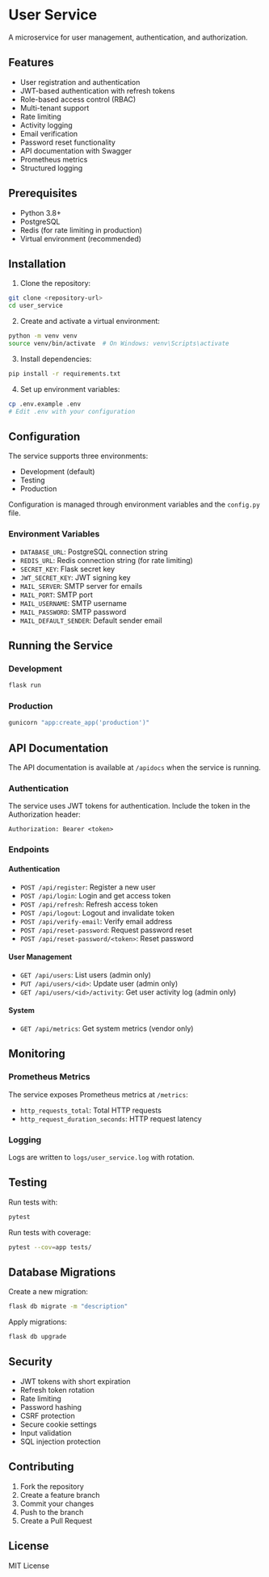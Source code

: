 # User Service

A microservice for user management, authentication, and authorization.

## Features

- User registration and authentication
- JWT-based authentication with refresh tokens
- Role-based access control (RBAC)
- Multi-tenant support
- Rate limiting
- Activity logging
- Email verification
- Password reset functionality
- API documentation with Swagger
- Prometheus metrics
- Structured logging

## Prerequisites

- Python 3.8+
- PostgreSQL
- Redis (for rate limiting in production)
- Virtual environment (recommended)

## Installation

1. Clone the repository:
```bash
git clone <repository-url>
cd user_service
```

2. Create and activate a virtual environment:
```bash
python -m venv venv
source venv/bin/activate  # On Windows: venv\Scripts\activate
```

3. Install dependencies:
```bash
pip install -r requirements.txt
```

4. Set up environment variables:
```bash
cp .env.example .env
# Edit .env with your configuration
```

## Configuration

The service supports three environments:

- Development (default)
- Testing
- Production

Configuration is managed through environment variables and the `config.py` file.

### Environment Variables

- `DATABASE_URL`: PostgreSQL connection string
- `REDIS_URL`: Redis connection string (for rate limiting)
- `SECRET_KEY`: Flask secret key
- `JWT_SECRET_KEY`: JWT signing key
- `MAIL_SERVER`: SMTP server for emails
- `MAIL_PORT`: SMTP port
- `MAIL_USERNAME`: SMTP username
- `MAIL_PASSWORD`: SMTP password
- `MAIL_DEFAULT_SENDER`: Default sender email

## Running the Service

### Development

```bash
flask run
```

### Production

```bash
gunicorn "app:create_app('production')"
```

## API Documentation

The API documentation is available at `/apidocs` when the service is running.

### Authentication

The service uses JWT tokens for authentication. Include the token in the Authorization header:

```
Authorization: Bearer <token>
```

### Endpoints

#### Authentication

- `POST /api/register`: Register a new user
- `POST /api/login`: Login and get access token
- `POST /api/refresh`: Refresh access token
- `POST /api/logout`: Logout and invalidate token
- `POST /api/verify-email`: Verify email address
- `POST /api/reset-password`: Request password reset
- `POST /api/reset-password/<token>`: Reset password

#### User Management

- `GET /api/users`: List users (admin only)
- `PUT /api/users/<id>`: Update user (admin only)
- `GET /api/users/<id>/activity`: Get user activity log (admin only)

#### System

- `GET /api/metrics`: Get system metrics (vendor only)

## Monitoring

### Prometheus Metrics

The service exposes Prometheus metrics at `/metrics`:

- `http_requests_total`: Total HTTP requests
- `http_request_duration_seconds`: HTTP request latency

### Logging

Logs are written to `logs/user_service.log` with rotation.

## Testing

Run tests with:

```bash
pytest
```

Run tests with coverage:

```bash
pytest --cov=app tests/
```

## Database Migrations

Create a new migration:

```bash
flask db migrate -m "description"
```

Apply migrations:

```bash
flask db upgrade
```

## Security

- JWT tokens with short expiration
- Refresh token rotation
- Rate limiting
- Password hashing
- CSRF protection
- Secure cookie settings
- Input validation
- SQL injection protection

## Contributing

1. Fork the repository
2. Create a feature branch
3. Commit your changes
4. Push to the branch
5. Create a Pull Request

## License

MIT License 